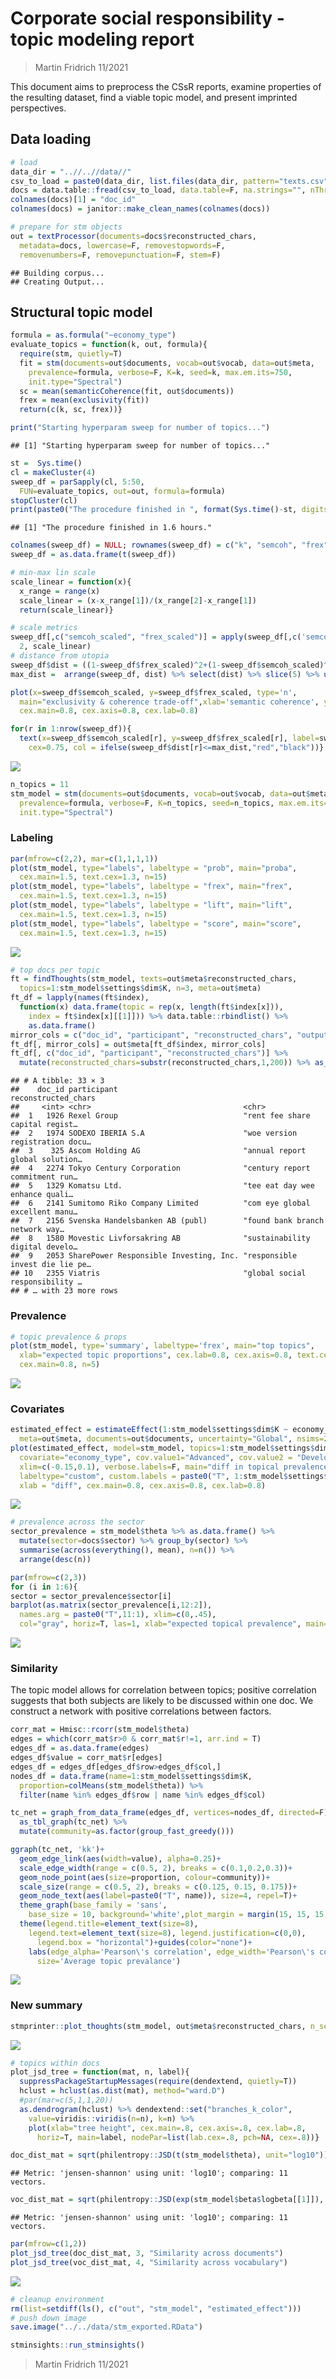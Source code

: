 Corporate social responsibility - topic modeling report
================

> Martin Fridrich 11/2021

This document aims to preprocess the CSsR reports, examine properties of
the resulting dataset, find a viable topic model, and present imprinted
perspectives.

## Data loading

``` r
# load
data_dir = "..//..//data//"
csv_to_load = paste0(data_dir, list.files(data_dir, pattern="texts.csv"))
docs = data.table::fread(csv_to_load, data.table=F, na.strings="", nThread=4)
colnames(docs)[1] = "doc_id"
colnames(docs) = janitor::make_clean_names(colnames(docs))

# prepare for stm objects
out = textProcessor(documents=docs$reconstructed_chars,
  metadata=docs, lowercase=F, removestopwords=F,
  removenumbers=F, removepunctuation=F, stem=F)
```

    ## Building corpus... 
    ## Creating Output...

## Structural topic model

``` r
formula = as.formula("~economy_type")
evaluate_topics = function(k, out, formula){
  require(stm, quietly=T)
  fit = stm(documents=out$documents, vocab=out$vocab, data=out$meta,
    prevalence=formula, verbose=F, K=k, seed=k, max.em.its=750,
    init.type="Spectral")
  sc = mean(semanticCoherence(fit, out$documents))
  frex = mean(exclusivity(fit))
  return(c(k, sc, frex))}

print("Starting hyperparam sweep for number of topics...")
```

    ## [1] "Starting hyperparam sweep for number of topics..."

``` r
st =  Sys.time()
cl = makeCluster(4)
sweep_df = parSapply(cl, 5:50,
  FUN=evaluate_topics, out=out, formula=formula)
stopCluster(cl)
print(paste0("The procedure finished in ", format(Sys.time()-st, digits=2) ,"."))
```

    ## [1] "The procedure finished in 1.6 hours."

``` r
colnames(sweep_df) = NULL; rownames(sweep_df) = c("k", "semcoh", "frex");
sweep_df = as.data.frame(t(sweep_df))
```

``` r
# min-max lin scale
scale_linear = function(x){
  x_range = range(x)
  scale_linear = (x-x_range[1])/(x_range[2]-x_range[1])
  return(scale_linear)}

# scale metrics
sweep_df[,c("semcoh_scaled", "frex_scaled")] = apply(sweep_df[,c('semcoh','frex')],
  2, scale_linear)
# distance from utopia
sweep_df$dist = ((1-sweep_df$frex_scaled)^2+(1-sweep_df$semcoh_scaled)^2)^(1/2)
max_dist =  arrange(sweep_df, dist) %>% select(dist) %>% slice(5) %>% unlist()

plot(x=sweep_df$semcoh_scaled, y=sweep_df$frex_scaled, type='n',
  main="exclusivity & coherence trade-off",xlab='semantic coherence', ylab='frex',
  cex.main=0.8, cex.axis=0.8, cex.lab=0.8)

for(r in 1:nrow(sweep_df)){
  text(x=sweep_df$semcoh_scaled[r], y=sweep_df$frex_scaled[r], label=sweep_df$k[r],
    cex=0.75, col = ifelse(sweep_df$dist[r]<=max_dist,"red","black"))}
```

<img src="img/modeling_report/frex_coh_tradeoff-1.png" style="display: block; margin: auto;" />

``` r
n_topics = 11
stm_model = stm(documents=out$documents, vocab=out$vocab, data=out$meta,
  prevalence=formula, verbose=F, K=n_topics, seed=n_topics, max.em.its=750,
  init.type="Spectral")
```

### Labeling

``` r
par(mfrow=c(2,2), mar=c(1,1,1,1))
plot(stm_model, type="labels", labeltype = "prob", main="proba",
  cex.main=1.5, text.cex=1.3, n=15)
plot(stm_model, type="labels", labeltype = "frex", main="frex",
  cex.main=1.5, text.cex=1.3, n=15)
plot(stm_model, type="labels", labeltype = "lift", main="lift",
  cex.main=1.5, text.cex=1.3, n=15)
plot(stm_model, type="labels", labeltype = "score", main="score",
  cex.main=1.5, text.cex=1.3, n=15)
```

<img src="img/modeling_report/topic_labeling-1.png" style="display: block; margin: auto;" />

``` r
# top docs per topic
ft = findThoughts(stm_model, texts=out$meta$reconstructed_chars,
  topics=1:stm_model$settings$dim$K, n=3, meta=out$meta)
ft_df = lapply(names(ft$index),
  function(x) data.frame(topic = rep(x, length(ft$index[x])),
    index = ft$index[x][[1]])) %>% data.table::rbindlist() %>%
    as.data.frame()
mirror_cols = c("doc_id", "participant", "reconstructed_chars", "output_chars", "economy_type")
ft_df[, mirror_cols] = out$meta[ft_df$index, mirror_cols]
ft_df[, c("doc_id", "participant", "reconstructed_chars")] %>%
  mutate(reconstructed_chars=substr(reconstructed_chars,1,200)) %>% as_tibble()
```

    ## # A tibble: 33 × 3
    ##    doc_id participant                            reconstructed_chars            
    ##     <int> <chr>                                  <chr>                          
    ##  1   1926 Rexel Group                            "rent fee share capital regist…
    ##  2   1974 SODEXO IBERIA S.A                      "woe version registration docu…
    ##  3    325 Ascom Holding AG                       "annual report global solution…
    ##  4   2274 Tokyo Century Corporation              "century report commitment run…
    ##  5   1329 Komatsu Ltd.                           "tee eat day wee enhance quali…
    ##  6   2141 Sumitomo Riko Company Limited          "com eye global excellent manu…
    ##  7   2156 Svenska Handelsbanken AB (publ)        "found bank branch network way…
    ##  8   1580 Movestic Livforsakring AB              "sustainability digital develo…
    ##  9   2053 SharePower Responsible Investing, Inc. "responsible invest die lie pe…
    ## 10   2355 Viatris                                "global social responsibility …
    ## # … with 23 more rows

### Prevalence

``` r
# topic prevalence & props
plot(stm_model, type='summary', labeltype='frex', main="top topics",
  xlab="expected topic proportions", cex.lab=0.8, cex.axis=0.8, text.cex=0.8,
  cex.main=0.8, n=5)
```

<img src="img/modeling_report/topic_prevalence-1.png" style="display: block; margin: auto;" />

### Covariates

``` r
estimated_effect = estimateEffect(1:stm_model$settings$dim$K ~ economy_type, stm_model,
  meta=out$meta, documents=out$documents, uncertainty="Global", nsims=250)
plot(estimated_effect, model=stm_model, topics=1:stm_model$settings$dim$K, method="difference",
  covariate="economy_type", cov.value1="Advanced", cov.value2 = "Developing",
  xlim=c(-0.15,0.1), verbose.labels=F, main="diff in topical prevalence between adv & dev economies",
  labeltype="custom", custom.labels = paste0("T", 1:stm_model$settings$dim$K),
  xlab = "diff", cex.main=0.8, cex.axis=0.8, cex.lab=0.8)
```

<img src="img/modeling_report/econ_difference-1.png" style="display: block; margin: auto;" />

``` r
# prevalence across the sector
sector_prevalence = stm_model$theta %>% as.data.frame() %>%
  mutate(sector=docs$sector) %>% group_by(sector) %>%
  summarise(across(everything(), mean), n=n()) %>%
  arrange(desc(n))

par(mfrow=c(2,3))
for (i in 1:6){
sector = sector_prevalence$sector[i]
barplot(as.matrix(sector_prevalence[i,12:2]),
  names.arg = paste0("T",11:1), xlim=c(0,.45),
  col="gray", horiz=T, las=1, xlab="expected topical prevalence", main=sector)}
```

<img src="img/modeling_report/sector_prevalence-1.png" style="display: block; margin: auto;" />

### Similarity

The topic model allows for correlation between topics; positive
correlation suggests that both subjects are likely to be discussed
within one doc. We construct a network with positive correlations
between factors.

``` r
corr_mat = Hmisc::rcorr(stm_model$theta)
edges = which(corr_mat$r>0 & corr_mat$r!=1, arr.ind = T)
edges_df = as.data.frame(edges)
edges_df$value = corr_mat$r[edges]
edges_df = edges_df[edges_df$row>edges_df$col,]
nodes_df = data.frame(name=1:stm_model$settings$dim$K,
  proportion=colMeans(stm_model$theta)) %>%
  filter(name %in% edges_df$row | name %in% edges_df$col)

tc_net = graph_from_data_frame(edges_df, vertices=nodes_df, directed=F) %>%
  as_tbl_graph(tc_net) %>%
  mutate(community=as.factor(group_fast_greedy()))

ggraph(tc_net, 'kk')+
  geom_edge_link(aes(width=value), alpha=0.25)+
  scale_edge_width(range = c(0.5, 2), breaks = c(0.1,0.2,0.3))+
  geom_node_point(aes(size=proportion, colour=community))+
  scale_size(range = c(0.5, 2), breaks = c(0.125, 0.15, 0.175))+
  geom_node_text(aes(label=paste0("T", name)), size=4, repel=T)+
  theme_graph(base_family = 'sans',
    base_size = 10, background='white',plot_margin = margin(15, 15, 15, 15))+
  theme(legend.title=element_text(size=8),
    legend.text=element_text(size=8), legend.justification=c(0,0),
      legend.box = "horizontal")+guides(color="none")+
    labs(edge_alpha='Pearson\'s correlation', edge_width='Pearson\'s correlation',
      size='Average topic prevalance')
```

<img src="img/modeling_report/corr_network-1.png" style="display: block; margin: auto;" />

### New summary

``` r
stmprinter::plot_thoughts(stm_model, out$meta$reconstructed_chars, n_sentences=25, split_width=62, cutoff = 190)
```

<img src="img/modeling_report/stmprinter_docs-1.png" style="display: block; margin: auto;" />

``` r
# topics within docs
plot_jsd_tree = function(mat, n, label){
  suppressPackageStartupMessages(require(dendextend, quietly=T))
  hclust = hclust(as.dist(mat), method="ward.D")
  #par(mar=c(5,1,1,20))
  as.dendrogram(hclust) %>% dendextend::set("branches_k_color",
    value=viridis::viridis(n=n), k=n) %>%
    plot(xlab="tree height", cex.main=.8, cex.axis=.8, cex.lab=.8,
      horiz=T, main=label, nodePar=list(lab.cex=.8, pch=NA, cex=.8))}

doc_dist_mat = sqrt(philentropy::JSD(t(stm_model$theta), unit="log10"))
```

    ## Metric: 'jensen-shannon' using unit: 'log10'; comparing: 11 vectors.

``` r
voc_dist_mat = sqrt(philentropy::JSD(exp(stm_model$beta$logbeta[[1]]), unit="log10"))
```

    ## Metric: 'jensen-shannon' using unit: 'log10'; comparing: 11 vectors.

``` r
par(mfrow=c(1,2))
plot_jsd_tree(doc_dist_mat, 3, "Similarity across documents")
plot_jsd_tree(voc_dist_mat, 4, "Similarity across vocabulary")
```

<img src="img/modeling_report/jsd_trees-1.png" style="display: block; margin: auto;" />

``` r
# cleanup environment
rm(list=setdiff(ls(), c("out", "stm_model", "estimated_effect")))
# push down image
save.image("../../data/stm_exported.RData")
```

``` r
stminsights::run_stminsights()
```

> Martin Fridrich 11/2021
